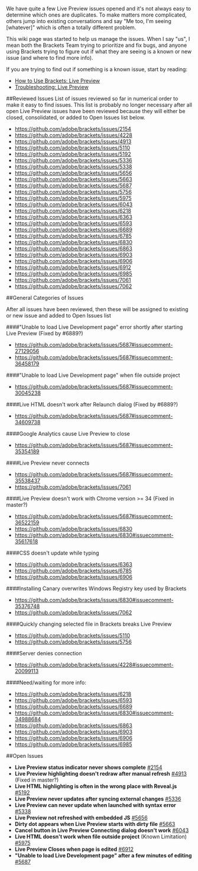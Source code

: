 We have quite a few Live Preview issues opened and it's not always easy to determine which ones are duplicates. To make matters more complicated, others jump into existing conversations and say "Me too, I'm seeing [whatever]" which is often a totally different problem.

This wiki page was started to help us manage the issues. When I say "us", I mean both the Brackets Team trying to prioritize and fix bugs, and anyone using Brackets trying to figure out if what they are seeing is a known or new issue (and where to find more info).

If you are trying to find out if something is a known issue, start by reading:
* [How to Use Brackets: Live Preview](https://github.com/adobe/brackets/wiki/How-to-Use-Brackets#wiki-live-preview)
* [Troubleshooting: Live Preview](https://github.com/adobe/brackets/wiki/Troubleshooting#wiki--live-preview-isnt-working)

##Reviewed Issues
List of issues reviewed so far in numerical order to make it easy to find issues. This list is probably no longer necessary after all open Live Preview issues have been reviewed because they will either be closed, consolidated, or added to Open Issues list below.
- https://github.com/adobe/brackets/issues/2154
- https://github.com/adobe/brackets/issues/4228
- https://github.com/adobe/brackets/issues/4913
- https://github.com/adobe/brackets/issues/5110
- https://github.com/adobe/brackets/issues/5192
- https://github.com/adobe/brackets/issues/5336
- https://github.com/adobe/brackets/issues/5338
- https://github.com/adobe/brackets/issues/5656
- https://github.com/adobe/brackets/issues/5663
- https://github.com/adobe/brackets/issues/5687
- https://github.com/adobe/brackets/issues/5756
- https://github.com/adobe/brackets/issues/5975
- https://github.com/adobe/brackets/issues/6043
- https://github.com/adobe/brackets/issues/6218
- https://github.com/adobe/brackets/issues/6363
- https://github.com/adobe/brackets/issues/6593
- https://github.com/adobe/brackets/issues/6689
- https://github.com/adobe/brackets/issues/6785
- https://github.com/adobe/brackets/issues/6830
- https://github.com/adobe/brackets/issues/6863
- https://github.com/adobe/brackets/issues/6903
- https://github.com/adobe/brackets/issues/6906
- https://github.com/adobe/brackets/issues/6912
- https://github.com/adobe/brackets/issues/6985
- https://github.com/adobe/brackets/issues/7061
- https://github.com/adobe/brackets/issues/7062

##General Categories of Issues

After all issues have been reviewed, then these will be assigned to existing or new issue and added to Open Issues list

####"Unable to load Live Development page" error shortly after starting Live Preview
(Fixed by #6889?)
- https://github.com/adobe/brackets/issues/5687#issuecomment-27129056
- https://github.com/adobe/brackets/issues/5687#issuecomment-36458179

####"Unable to load Live Development page" when file outside project
- https://github.com/adobe/brackets/issues/5687#issuecomment-30045238

####Live HTML doesn't work after Relaunch dialog
(Fixed by #6889?)
- https://github.com/adobe/brackets/issues/5687#issuecomment-34609738

####Google Analytics cause Live Preview to close
- https://github.com/adobe/brackets/issues/5687#issuecomment-35354189

####Live Preview never connects
- https://github.com/adobe/brackets/issues/5687#issuecomment-35538437
- https://github.com/adobe/brackets/issues/7061

####Live Preview doesn't work with Chrome version >= 34
(Fixed in master?)
- https://github.com/adobe/brackets/issues/5687#issuecomment-36522159
- https://github.com/adobe/brackets/issues/6830
- https://github.com/adobe/brackets/issues/6830#issuecomment-35617618

####CSS doesn't update while typing
- https://github.com/adobe/brackets/issues/6363
- https://github.com/adobe/brackets/issues/6785
- https://github.com/adobe/brackets/issues/6906

####Installing Canary overwrites Windows Registry key used by Brackets
- https://github.com/adobe/brackets/issues/6830#issuecomment-35376748
- https://github.com/adobe/brackets/issues/7062

####Quickly changing selected file in Brackets breaks Live Preview
- https://github.com/adobe/brackets/issues/5110
- https://github.com/adobe/brackets/issues/5756

####Server denies connection
- https://github.com/adobe/brackets/issues/4228#issuecomment-20099113

####Need/waiting for more info:
- https://github.com/adobe/brackets/issues/6218
- https://github.com/adobe/brackets/issues/6593
- https://github.com/adobe/brackets/issues/6689
- https://github.com/adobe/brackets/issues/6830#issuecomment-34988684
- https://github.com/adobe/brackets/issues/6863
- https://github.com/adobe/brackets/issues/6903
- https://github.com/adobe/brackets/issues/6906
- https://github.com/adobe/brackets/issues/6985

##Open Issues

* **Live Preview status indicator never shows complete** [#2154](https://github.com/adobe/brackets/issues/2154)
* **Live Preview highlighting doesn't redraw after manual refresh** [#4913](https://github.com/adobe/brackets/issues/4913) (Fixed in master?)
* **Live HTML highlighting is often in the wrong place with Reveal.js** [#5192](https://github.com/adobe/brackets/issues/5192)
* **Live Preview never updates after syncing external changes** [#5336](https://github.com/adobe/brackets/issues/5336)
* **Live Preview can never update when launched with syntax error** [#5338](https://github.com/adobe/brackets/issues/5338)
* **Live Preview not refreshed with embedded JS** [#5656](https://github.com/adobe/brackets/issues/5656)
* **Dirty dot appears when Live Preview starts with dirty file** [#5663](https://github.com/adobe/brackets/issues/5663)
* **Cancel button in Live Preview Connecting dialog doesn't work** [#6043](https://github.com/adobe/brackets/issues/6043)
* **Live HTML doesn't work when file outside project** (Known Limitation) [#5975](https://github.com/adobe/brackets/issues/5975)
* **Live Preview Closes when page is edited** [#6912](https://github.com/adobe/brackets/issues/6912)
* **"Unable to load Live Development page" after a few minutes of editing** [#5687](https://github.com/adobe/brackets/issues/5687)
